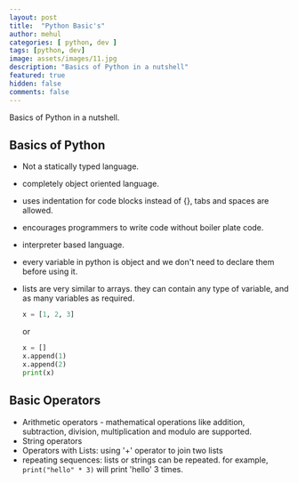 ```yaml
---
layout: post
title:  "Python Basic's"
author: mehul
categories: [ python, dev ]
tags: [python, dev]
image: assets/images/11.jpg
description: "Basics of Python in a nutshell"
featured: true
hidden: false
comments: false
---
```

Basics of Python in a nutshell.

## Basics of Python

- Not a statically typed language.
- completely object oriented language.
- uses indentation for code blocks instead of {}, tabs and spaces are allowed.
- encourages programmers to write code without boiler plate code.
- interpreter based language.
- every variable in python is object and we don't need to declare them before using it.
- lists are very similar to arrays. they can contain any type of variable, and as many variables as required.

    ``` python
    x = [1, 2, 3]
    ```

    or

    ``` python
    x = []
    x.append(1)
    x.append(2)
    print(x)
    ```

## Basic Operators

- Arithmetic operators - mathematical operations like addition, subtraction, division, multiplication and modulo are supported.
- String operators
- Operators with Lists: using '+' operator to join two lists
- repeating sequences: lists or strings can be repeated. for example, `` print("hello" * 3) `` will print 'hello' 3 times.
